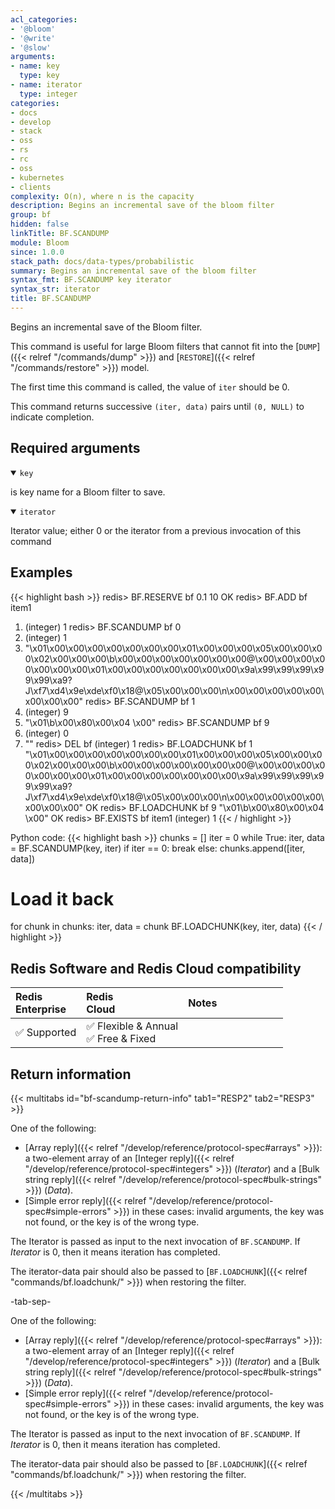 ```yaml
---
acl_categories:
- '@bloom'
- '@write'
- '@slow'
arguments:
- name: key
  type: key
- name: iterator
  type: integer
categories:
- docs
- develop
- stack
- oss
- rs
- rc
- oss
- kubernetes
- clients
complexity: O(n), where n is the capacity
description: Begins an incremental save of the bloom filter
group: bf
hidden: false
linkTitle: BF.SCANDUMP
module: Bloom
since: 1.0.0
stack_path: docs/data-types/probabilistic
summary: Begins an incremental save of the bloom filter
syntax_fmt: BF.SCANDUMP key iterator
syntax_str: iterator
title: BF.SCANDUMP
---
```

Begins an incremental save of the Bloom filter.

This command is useful for large Bloom filters that cannot fit into the [`DUMP`]({{< relref "/commands/dump" >}}) and [`RESTORE`]({{< relref "/commands/restore" >}}) model.

The first time this command is called, the value of `iter` should be 0. 

This command returns successive `(iter, data)` pairs until `(0, NULL)` to indicate completion.

## Required arguments

<details open><summary><code>key</code></summary>

is key name for a Bloom filter to save.
</details>

<details open><summary><code>iterator</code></summary>

Iterator value; either 0 or the iterator from a previous invocation of this command
</details>



## Examples

{{< highlight bash >}}
redis> BF.RESERVE bf 0.1 10
OK
redis> BF.ADD bf item1
1) (integer) 1
redis> BF.SCANDUMP bf 0
1) (integer) 1
2) "\x01\x00\x00\x00\x00\x00\x00\x00\x01\x00\x00\x00\x05\x00\x00\x00\x02\x00\x00\x00\b\x00\x00\x00\x00\x00\x00\x00@\x00\x00\x00\x00\x00\x00\x00\x01\x00\x00\x00\x00\x00\x00\x00\x9a\x99\x99\x99\x99\x99\xa9?J\xf7\xd4\x9e\xde\xf0\x18@\x05\x00\x00\x00\n\x00\x00\x00\x00\x00\x00\x00\x00"
redis> BF.SCANDUMP bf 1
1) (integer) 9
2) "\x01\b\x00\x80\x00\x04 \x00"
redis> BF.SCANDUMP bf 9
1) (integer) 0
2) ""
redis> DEL bf
(integer) 1
redis> BF.LOADCHUNK bf 1 "\x01\x00\x00\x00\x00\x00\x00\x00\x01\x00\x00\x00\x05\x00\x00\x00\x02\x00\x00\x00\b\x00\x00\x00\x00\x00\x00\x00@\x00\x00\x00\x00\x00\x00\x00\x01\x00\x00\x00\x00\x00\x00\x00\x9a\x99\x99\x99\x99\x99\xa9?J\xf7\xd4\x9e\xde\xf0\x18@\x05\x00\x00\x00\n\x00\x00\x00\x00\x00\x00\x00\x00"
OK
redis> BF.LOADCHUNK bf 9 "\x01\b\x00\x80\x00\x04 \x00"
OK
redis> BF.EXISTS bf item1
(integer) 1
{{< / highlight >}}

Python code:
{{< highlight bash >}}
chunks = []
iter = 0
while True:
    iter, data = BF.SCANDUMP(key, iter)
    if iter == 0:
        break
    else:
        chunks.append([iter, data])

# Load it back
for chunk in chunks:
    iter, data = chunk
    BF.LOADCHUNK(key, iter, data)
{{< / highlight >}}

## Redis Software and Redis Cloud compatibility

| Redis<br />Enterprise | Redis<br />Cloud | <span style="min-width: 9em; display: table-cell">Notes</span> |
|:----------------------|:-----------------|:------|
| <span title="Supported">&#x2705; Supported</span><br /> | <span title="Supported">&#x2705; Flexible & Annual</span><br /><span title="Supported">&#x2705; Free & Fixed</nobr></span> |  |


## Return information

{{< multitabs id="bf-scandump-return-info" 
    tab1="RESP2" 
    tab2="RESP3" >}}

One of the following:
* [Array reply]({{< relref "/develop/reference/protocol-spec#arrays" >}}): a two-element array of an [Integer reply]({{< relref "/develop/reference/protocol-spec#integers" >}}) (_Iterator_) and a [Bulk string reply]({{< relref "/develop/reference/protocol-spec#bulk-strings" >}}) (_Data_).
* [Simple error reply]({{< relref "/develop/reference/protocol-spec#simple-errors" >}}) in these cases: invalid arguments, the key was not found, or the key is of the wrong type.

The Iterator is passed as input to the next invocation of `BF.SCANDUMP`. If _Iterator_ is 0, then it means iteration has completed.

The iterator-data pair should also be passed to [`BF.LOADCHUNK`]({{< relref "commands/bf.loadchunk/" >}}) when restoring the filter.

-tab-sep-

One of the following:
* [Array reply]({{< relref "/develop/reference/protocol-spec#arrays" >}}): a two-element array of an [Integer reply]({{< relref "/develop/reference/protocol-spec#integers" >}}) (_Iterator_) and a [Bulk string reply]({{< relref "/develop/reference/protocol-spec#bulk-strings" >}}) (_Data_).
* [Simple error reply]({{< relref "/develop/reference/protocol-spec#simple-errors" >}}) in these cases: invalid arguments, the key was not found, or the key is of the wrong type.

The Iterator is passed as input to the next invocation of `BF.SCANDUMP`. If _Iterator_ is 0, then it means iteration has completed.

The iterator-data pair should also be passed to [`BF.LOADCHUNK`]({{< relref "commands/bf.loadchunk/" >}}) when restoring the filter.

{{< /multitabs >}}
